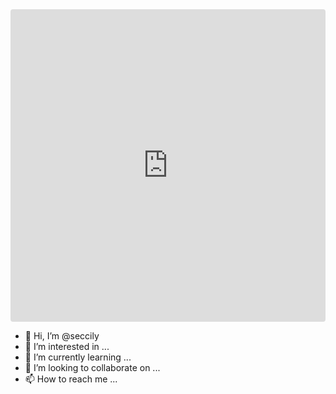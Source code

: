 <iframe src="https://codesandbox.io/embed/readme-introgif-forked-xoum6?fontsize=14&hidenavigation=1&theme=dark"
     style="width:100%; height:500px; border:0; border-radius: 4px; overflow:hidden;"
     title="README intro.gif (forked)"
     allow="accelerometer; ambient-light-sensor; camera; encrypted-media; geolocation; gyroscope; hid; microphone; midi; payment; usb; vr; xr-spatial-tracking"
     sandbox="allow-forms allow-modals allow-popups allow-presentation allow-same-origin allow-scripts"
   ></iframe>

- 👋 Hi, I’m @seccily
- 👀 I’m interested in ...
- 🌱 I’m currently learning ...
- 💞️ I’m looking to collaborate on ...
- 📫 How to reach me ...

<!---
seccily/seccily is a ✨ special ✨ repository because its `README.md` (this file) appears on your GitHub profile.
You can click the Preview link to take a look at your changes.
--->
